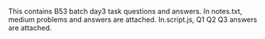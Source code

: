 This contains B53 batch day3 task questions and answers.
In notes.txt, medium problems and answers are attached.
In.script.js, Q1 Q2 Q3 answers are attached. 